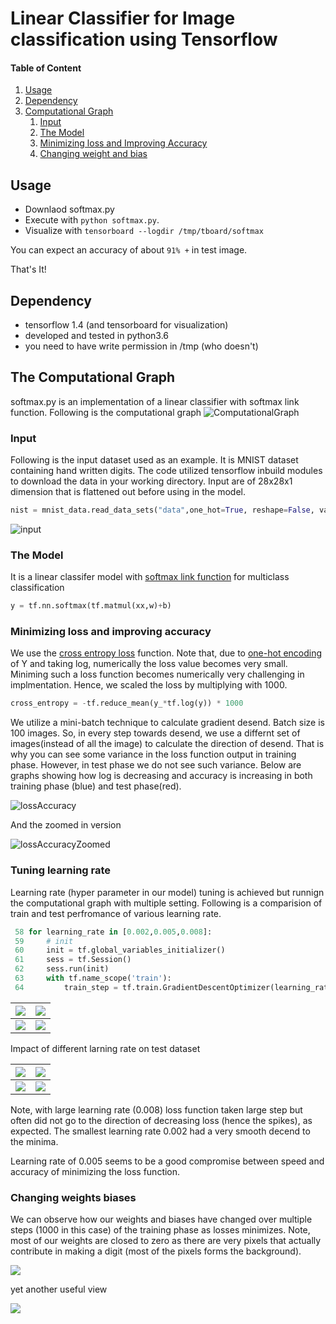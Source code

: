 # Linear Classifier for Image classification using Tensorflow



#### Table of Content
1. [Usage](#usage)
2. [Dependency](#dependency)
3. [Computational Graph](#thegraph)
    1. [Input](#input)
    2. [The Model](#model)
    3. [Minimizing loss and Improving Accuracy](#lossaccur)
    4. [Changing weight and bias](#wb)



## Usage <a name="usage"><a/>
- Downlaod softmax.py 
- Execute with `python softmax.py`.
- Visualize with `tensorboard --logdir /tmp/tboard/softmax`

You can expect an accuracy of about `91% +` in test image.

That's It!

## Dependency <a name="dependency"><a/>
- tensorflow 1.4 (and tensorboard for visualization)
- developed and tested in python3.6
- you need to have write permission in /tmp (who doesn't)

## The Computational Graph <a name="thegraph"><a/>
softmax.py is an implementation of a linear classifier with softmax link function. 
Following is the computational graph
![ComputationalGraph](./readme.imgs/graph.png)


### Input <a name="input"><a/>

Following is the input dataset used as an example. It is MNIST dataset containing hand written digits.
The code utilized tensorflow inbuild modules to download the data in your working directory.
Input are of 28x28x1 dimension that is flattened out before using in the model. 
```python
nist = mnist_data.read_data_sets("data",one_hot=True, reshape=False, validation_size=0)
```
![input](./readme.imgs/mlp_mnist_001.png)

### The Model <a name="model"><a/>
It is a linear classifer model with [softmax link function](https://en.wikipedia.org/wiki/Softmax_function) for multiclass classification
```python
y = tf.nn.softmax(tf.matmul(xx,w)+b)
```

### Minimizing loss and improving accuracy <a name="lossaccur"> <a/>
We use the [cross entropy loss](https://en.wikipedia.org/wiki/Cross_entropy) function. Note that, due to [one-hot encoding](https://en.wikipedia.org/wiki/One-hot) of Y and taking log, numerically the loss value becomes very small. Miniming such a loss function becomes numerically very challenging in implmentation. Hence, we scaled the loss by multiplying with 1000. 

```python
cross_entropy = -tf.reduce_mean(y_*tf.log(y)) * 1000
```
We utilize a mini-batch technique to calculate gradient desend. Batch size is 100 images. So, in every step towards desend, we use a differnt set of images(instead of all the image) to calculate the direction of desend. That is why you can see some variance in the loss function output in training phase. However, in test phase we do not see such variance.
Below are graphs showing how log is decreasing and accuracy is increasing in both training phase (blue) and test phase(red).

![lossAccuracy](./readme.imgs/lossaccur.png)

And the zoomed in version

![lossAccuracyZoomed](./readme.imgs/lossaccur_zoom.png)

### Tuning learning rate

Learning rate (hyper parameter in our model) tuning is achieved but runnign the computational graph with multiple setting. Following is a comparision of train and test perfromance of various learning rate.

```python
 58 for learning_rate in [0.002,0.005,0.008]:
 59     # init
 60     init = tf.global_variables_initializer()
 61     sess = tf.Session()
 62     sess.run(init)
 63     with tf.name_scope('train'):
 64         train_step = tf.train.GradientDescentOptimizer(learning_rate).minimize(cross_entropy)
```
|![](./readme.imgs/accuracy_train_hyper.png)  |  ![](./readme.imgs/legend_train_hyper.png)|
|:--|:--:|
|![](./readme.imgs/loss_train_hyper.png)  |  ![](./readme.imgs/legend_train_hyper.png)|


Impact of different larning rate on test dataset

|![](./readme.imgs/accuracy_test_hyper.png)  |  ![](./readme.imgs/legend_test_hyper.png)|
|:--|:--:|
|![](./readme.imgs/loss_test_hyper.png)  |  ![](./readme.imgs/legend_test_hyper.png)|

Note, with large learning rate (0.008) loss function taken large step but often did not go to the direction of decreasing loss (hence the spikes), as expected. The smallest learning rate 0.002 had a very smooth decend to the minima. 

Learning rate of 0.005 seems to be a good compromise between speed and accuracy of minimizing the loss function. 

### Changing weights biases <a name="wb"><a/>

We can observe how our weights and biases have changed over multiple steps (1000 in this case) of the training phase as losses minimizes. Note, most of our weights are closed to zero as there are very pixels that actually contribute in making a digit (most of the pixels forms the background).

![](./readme.imgs/wb1.png)

yet another useful view

![](./readme.imgs/wb2.png)


